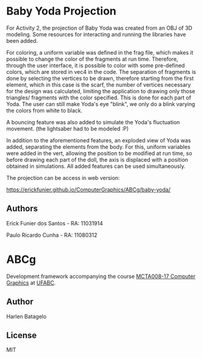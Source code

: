 # Baby Yoda Projection

For Activity 2, the projection of Baby Yoda was created from an OBJ of 3D modeling.
Some resources for interacting and running the libraries have been added.

For coloring, a uniform variable was defined in the frag file, which makes it possible to change the color of the fragments at run time. Therefore, through the user interface, it is possible to color with some pre-defined colors, which are stored in vec4 in the code.
The separation of fragments is done by selecting the vertices to be drawn, therefore starting from the first element, which in this case is the scarf, the number of vertices necessary for the design was calculated, limiting the application to drawing only those triangles/ fragments with the color specified. This is done for each part of Yoda.
The user can still make Yoda's eye "blink", we only do a blink varying the colors from white to black.

A bouncing feature was also added to simulate the Yoda's fluctuation movement. (the lightsaber had to be modeled :P)

In addition to the aforementioned features, an exploded view of Yoda was added, separating the elements from the body. For this, uniform variables were added in the vert, allowing the position to be modified at run time, so before drawing each part of the doll, the axis is displaced with a position obtained in simulations.
All added features can be used simultaneously.

The projection can be access in web version:

   https://erickfunier.github.io/ComputerGraphics/ABCg/baby-yoda/

   
## Authors
   Erick Funier dos Santos - RA: 11031914
   
   Paulo Ricardo Cunha - RA: 11080312

# ABCg

Development framework accompanying the course [MCTA008-17 Computer Graphics](http://professor.ufabc.edu.br/~harlen.batagelo/cg/) at [UFABC](https://www.ufabc.edu.br/).

## Author

Harlen Batagelo

## License

MIT
